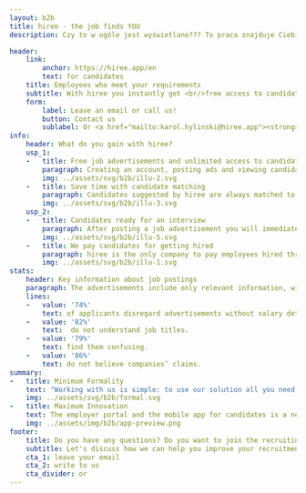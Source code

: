 ```yaml
---
layout: b2b
title: hiree - the job finds YOU
description: Czy to w ogóle jest wyświetlane??? To praca znajduje Ciebie - bez CV, bez przeglądania setek ofert. Hiree rozumie Twoje potrzeby i dobiera idealne stanowiska - szybko i z korzyścią dla Twoich zarobków.

header:
    link:
        anchor: https://hiree.app/en
        text: for candidates
    title: Employees who meet your requirements
    subtitle: With hiree you instantly get <br/>free access to candidates who fit your job descriptions. You can invite them to <br/>an interview right away.
    form:
        label: Leave an email or call us!
        button: Contact us
        sublabel: Or <a href="mailto:karol.hylinski@hiree.app"><strong><em>write to us</em></strong></a>
info:
    header: What do you gain with hiree?
    usp_1:
    -   title: Free job advertisements and unlimited access to candidates
        paragraph: Creating an account, posting ads and viewing candidates are completely free. You will also not pay for your first successfully completed recruitment process with hiree. Afterwards we offer a success fee payment method  - you will pay only for the candidates you decide to hire.
        img: ../assets/svg/b2b/illu-2.svg
    -   title: Save time with candidate matching
        paragraph: Candidates suggested by hiree are always matched to the requirements in the job description. This way – unless you change the requirements - you will not be seeing inexperienced candidates applying for specialist roles. Moreover, you do not have to deal with long resumes - we gather only the most crucial information on both sides. In addition, your salary range is known only to AI which will match candidates accordingly.
        img: ../assets/svg/b2b/illu-3.svg
    usp_2:
    -   title: Candidates ready for an interview
        paragraph: After posting a job advertisement you will immediately receive first candidate recommendations. Those selected by hiree are already shortlisted and it is for you to decide on the next steps. If you want you can immediately invite them to the next round of the hiring process. If they are matched with your advertisement it means they are interested in the position.
        img: ../assets/svg/b2b/illu-5.svg
    -   title: We pay candidates for getting hired
        paragraph: hiree is the only company to pay employees hired through an app! The only condition is they stay with you beyond the probation period. This way you benefit from their extra motivation. This deal does not inconvenience you in any way – it can only contribute to your company’s positive image.
        img: ../assets/svg/b2b/illu-1.svg
stats:
    header: Key information about job postings
    paragraph: The advertisements include only relevant information, without wasting anyone’s time. You focus only on what you really want in an employee.
    lines:
    -   value: '74%'
        text: of applicants disregard advertisements without salary details.
    -   value: '82%'
        text:  do not understand job titles.
    -   value: '79%'
        text: find them confusing.
    -   value: '86%'
        text: do not believe companies’ claims.
summary:
-   title: Minimum Formality
    text: "Working with us is simple: to use our solution all you need to do is accept terms and conditions. You won’t find any legal loops, and we guarantee confidentiality and compliance with the GDPR. We will cooperate remotely, safely and quickly."
    img: ../assets/svg/b2b/formal.svg
-   title: Maximum Innovation
    text: The employer portal and the mobile app for candidates is a new ecosystem, the use of which will emphasize that your company values innovation and boost your brand credibility. By choosing our tools you use advanced technology and lead the race for the best candidate matches in 2021.
    img: ../assets/img/b2b/app-preview.png
footer:
    title: Do you have any questions? Do you want to join the recruiting revolution?
    subtitle: Let's discuss how we can help you improve your recruitment process.
    cta_1: leave your email
    cta_2: write to us
    cta_divider: or
---
```

